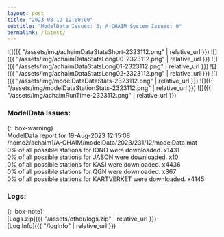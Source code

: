 ```yaml
---
layout: post
title: "2023-08-19 12:00:00"
subtitle: "ModelData Issues: 5; A-CHAIM System Issues: 0"
permalink: /latest/
---
```


![]({{ "/assets/img/achaimDataStatsShort-2323112.png" | relative_url }})
![]({{ "/assets/img/achaimDataStatsLong00-2323112.png" | relative_url }})
![]({{ "/assets/img/achaimDataStatsLong01-2323112.png" | relative_url }})
![]({{ "/assets/img/achaimDataStatsLong02-2323112.png" | relative_url }})
![]({{ "/assets/img/modelDataDataStats-2323112.png" | relative_url }})
![]({{ "/assets/img/modelDataStationStats-2323112.png" | relative_url }})
![]({{ "/assets/img/achaimRunTime-2323112.png" | relative_url }})


### ModelData Issues:  
  
{: .box-warning}  
 ModelData report for 19-Aug-2023 12:15:08   
 /home2/achaim1/A-CHAIM/modelData/2023/231/12/modelData.mat   
 0% of all possible stations for IONO were downloaded. x1431   
 0% of all possible stations for JASON were downloaded. x10   
 0% of all possible stations for KASI were downloaded. x4436   
 0% of all possible stations for QGN were downloaded. x367   
 0% of all possible stations for KARTVERKET were downloaded. x4145   
  


### Logs:  
  
{: .box-note}  
[Logs.zip]({{ "/assets/other/logs.zip" | relative_url }})  
[Log Info]({{ "/logInfo" | relative_url }})  
